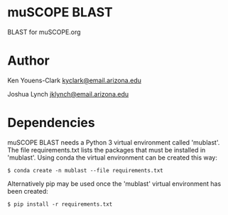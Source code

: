 # muSCOPE BLAST

BLAST for muSCOPE.org

# Author

Ken Youens-Clark <kyclark@email.arizona.edu>

Joshua Lynch <jklynch@email.arizona.edu>

# Dependencies

muSCOPE BLAST needs a Python 3 virtual environment called 'mublast'. The file requirements.txt lists the packages that
must be installed in 'mublast'. Using conda the virtual environment can be created this way:

```
$ conda create -n mublast --file requirements.txt
```

Alternatively pip may be used once the 'mublast' virtual environment has been created:

```
$ pip install -r requirements.txt
```
